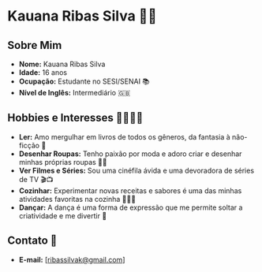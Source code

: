 # Kauana Ribas Silva 👩‍🎓

## Sobre Mim
- **Nome:** Kauana Ribas Silva
- **Idade:** 16 anos
- **Ocupação:** Estudante no SESI/SENAI 📚
- **Nível de Inglês:** Intermediário 🇬🇧

## Hobbies e Interesses 🎨🎥🍳💃
- **Ler:** Amo mergulhar em livros de todos os gêneros, da fantasia à não-ficção 📖
- **Desenhar Roupas:** Tenho paixão por moda e adoro criar e desenhar minhas próprias roupas 👗👠
- **Ver Filmes e Séries:** Sou uma cinéfila ávida e uma devoradora de séries de TV 🎬📺
- **Cozinhar:** Experimentar novas receitas e sabores é uma das minhas atividades favoritas na cozinha 🍳👩‍🍳
- **Dançar:** A dança é uma forma de expressão que me permite soltar a criatividade e me divertir 💃

## Contato 📧
- **E-mail:** [ribassilvak@gmail.com]

